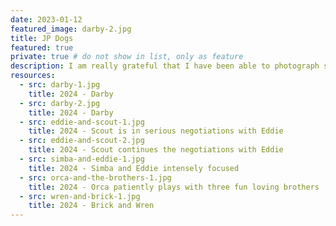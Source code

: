 ```yaml
---
date: 2023-01-12
featured_image: darby-2.jpg
title: JP Dogs
featured: true
private: true # do not show in list, only as feature
description: I am really grateful that I have been able to photograph some of the wonderful dogs around Jamaica Plain.
resources:
  - src: darby-1.jpg
    title: 2024 - Darby
  - src: darby-2.jpg
    title: 2024 - Darby
  - src: eddie-and-scout-1.jpg
    title: 2024 - Scout is in serious negotiations with Eddie
  - src: eddie-and-scout-2.jpg
    title: 2024 - Scout continues the negotiations with Eddie
  - src: simba-and-eddie-1.jpg
    title: 2024 - Simba and Eddie intensely focused
  - src: orca-and-the-brothers-1.jpg
    title: 2024 - Orca patiently plays with three fun loving brothers
  - src: wren-and-brick-1.jpg
    title: 2024 - Brick and Wren
---
```

